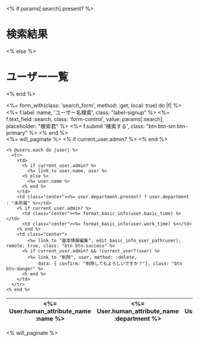   <% if params[:search].present? %>
    <h1>検索結果</h1>
  <% else %>
    <h1>ユーザー一覧</h1>
  <% end %>    
<div class="row container">
  <div class="col-md-4 col-md-offset-8">
    <%= form_with(class: 'search_form', method: :get, local: true) do |f| %>
      <%= f.label :name, 'ユーザー名検索', class: "label-signup" %>
      <%= f.text_field :search, class: 'form-control', value: params[:search], placeholder: "検索君" %>
      <%= f.submit '検索する', class: "btn btn-sm btn-primary" %>
    <% end %>
  </div>
</div>
    
  
<div class="col-md-10 col-md-offset-1">
  <%= will_paginate %>
  <table class="table table-condensed table-hover" id="table-users">
    <thead>
      <tr>
        <th><%= User.human_attribute_name :name %></th>
        <th class="center"><%= User.human_attribute_name :department %></th>
        <% if current_user.admin? %>
          <th class="center"><%= User.human_attribute_name :basic_time %></th>
          <th class="center"><%= User.human_attribute_name :work_time %></th>
        <% end %>
        <th></th>
      </tr>
    </thead>
    
    <% @users.each do |user| %>
      <tr>
        <td>
          <% if current_user.admin? %>
            <%= link_to user.name, user %>
          <% else %>
            <%= user.name %>
          <% end %>
        </td>
        <td class="center"><%= user.department.present? ? user.department : "未所属" %></td>
        <% if current_user.admin? %>
          <td class="center"><%= format_basic_info(user.basic_time) %></td>
          <td class="center"><%= format_basic_info(user.work_time) %></td>
        <% end %>
        <td class="center">
            <%= link_to "基本情報編集", edit_basic_info_user_path(user), remote: true, class: "btn btn-success" %>
          <% if current_user.admin? && !current_user?(user) %>
            <%= link_to "削除", user, method: :delete,
                data: { confirm: "削除してもよろしいですか？"}, class: "btn btn-danger" %>
          <% end %>
        </td>
      </tr>
    <% end %>
  </table>
  <% will_paginate %>
</div>

<!--モーダルウインドウ-->
<div id="edit-basic-info" class="modal fade" tabindex="-1" role="dialog" area-hidden="true"></div>
